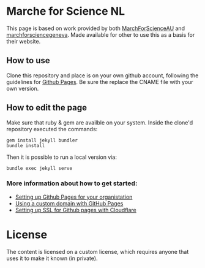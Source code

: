 # Marche for Science NL

This page is based on work provided by both [MarchForScienceAU](https://github.com/MarchForScienceAU/marchforscienceau) and [marchforsciencegeneva](https://github.com/marchforsciencegeneva/marchforsciencegeneva.github.io). Made available for other to use this as a basis for their website.

## How to use
Clone this repository and place is on your own github account, following the guidelines for [Github Pages](https://pages.github.com/).
Be sure the replace the CNAME file with your own version.

## How to edit the page
Make sure that ruby & gem are availble on your system.
Inside the clone'd repository executed the commands:

    gem install jekyll bundler
    bundle install

Then it is possible to run a local version via:

    bundle exec jekyll serve

### More information about how to get started:

  * [Setting up Github Pages for your organistation](https://help.github.com/articles/user-organization-and-project-pages/)
  * [Using a custom domain with GitHub Pages](https://help.github.com/articles/using-a-custom-domain-with-github-pages/)
  * [Setting up SSL for Github pages with Cloudflare](https://blog.cloudflare.com/secure-and-fast-github-pages-with-cloudflare/)

# License
The content is licensed on a custom license, which requires anyone that uses it to make it known (in private).

